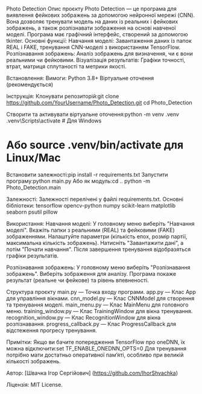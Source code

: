 Photo Detection
Опис проєкту
Photo Detection — це програма для виявлення фейкових зображень за допомогою нейронної мережі (CNN). Вона дозволяє тренувати модель на даних із реальних і фейкових зображень, а також розпізнавати зображення на основі навченої моделі. Програма має графічний інтерфейс, створений за допомогою tkinter.
Основні функції:
Навчання моделі: Завантаження даних із папок REAL і FAKE, тренування CNN-моделі з використанням TensorFlow.
Розпізнавання зображень: Аналіз зображень для визначення, чи є вони реальними чи фейковими.
Візуалізація результатів: Графіки точності, втрат, матриця сплутаності та метрики якості.

Встановлення:
Вимоги:
Python 3.8+
Віртуальне оточення (рекомендується)

Інструкція:
Клонувати репозиторій:git clone https://github.com/YourUsername/Photo_Detection.git
cd Photo_Detection


Створити та активувати віртуальне оточення:python -m venv .venv
.venv\Scripts\activate  # Для Windows
# Або source .venv/bin/activate для Linux/Mac
Встановити залежності:pip install -r requirements.txt
Запустити програму:python main.py
Або як модуль:cd ..
python -m Photo_Detection.main

Залежності:
Залежності перелічені у файлі requirements.txt. Основні бібліотеки:
tensorflow
opencv-python
numpy
scikit-learn
matplotlib
seaborn
psutil
pillow

Використання:
Навчання моделі:
У головному меню виберіть "Навчання моделі".
Вкажіть папки з реальними (REAL) та фейковими (FAKE) зображеннями.
Налаштуйте параметри (кількість епох, розмір партії, максимальна кількість зображень).
Натисніть "Завантажити дані", а потім "Почати навчання".
Після завершення тренування відобразяться графіки результатів.

Розпізнавання зображень:
У головному меню виберіть "Розпізнавання зображень".
Виберіть зображення для аналізу.
Програма покаже результат (реальне чи фейкове) та рівень впевненості.

Структура проєкту
main.py — Точка входу програми.
app.py — Клас App для управління вікнами.
cnn_model.py — Клас CNNModel для створення та тренування моделі.
main_menu.py — Клас MainMenu для головного меню.
training_window.py — Клас TrainingWindow для вікна тренування.
recognition_window.py — Клас RecognitionWindow для вікна розпізнавання.
progress_callback.py — Клас ProgressCallback для відстеження прогресу тренування.

Примітки:
Якщо ви бачите попередження TensorFlow про oneDNN, їх можна відключити:set TF_ENABLE_ONEDNN_OPTS=0
Для тренування потрібно мати достатньо оперативної пам’яті, особливо при великій кількості зображень.

Автор:
[Швачка Ігор Сергійович] (https://github.com/IhorShvachka)

Ліцензія:
MIT License.
